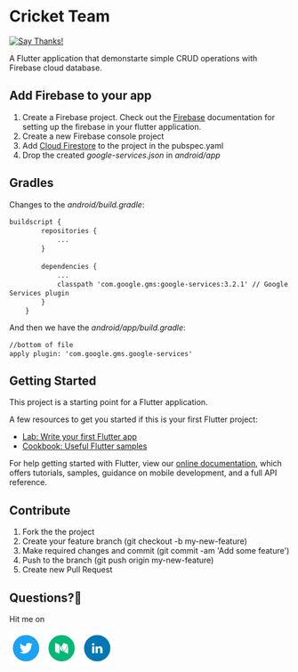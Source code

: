 # Cricket Team
[![Say Thanks!](https://img.shields.io/badge/Say%20Thanks-!-1EAEDB.svg)](https://saythanks.io/to/ibhavikmakwana) 

A Flutter application that demonstarte simple CRUD operations with Firebase cloud database.

## Add Firebase to your app

1. Create a Firebase project. Check out the [Firebase](https://firebase.google.com/docs/flutter/setup) documentation for setting up the firebase in your flutter application.
2. Create a new Firebase console project
3. Add [Cloud Firestore](https://pub.dartlang.org/packages/cloud_firestore) to the project in the pubspec.yaml
4. Drop the created *google-services.json* in *android/app*

## Gradles

Changes to the *android/build.gradle*:

```
buildscript {
        repositories {
            ...
        }

        dependencies {
            ...
            classpath 'com.google.gms:google-services:3.2.1' // Google Services plugin
        }
    }
```

And then we have the *android/app/build.gradle*:

```
//bottom of file
apply plugin: 'com.google.gms.google-services'
```

## Getting Started

This project is a starting point for a Flutter application.

A few resources to get you started if this is your first Flutter project:

- [Lab: Write your first Flutter app](https://flutter.io/docs/get-started/codelab)
- [Cookbook: Useful Flutter samples](https://flutter.io/docs/cookbook)

For help getting started with Flutter, view our 
[online documentation](https://flutter.io/docs), which offers tutorials, 
samples, guidance on mobile development, and a full API reference.

## Contribute
1. Fork the the project
2. Create your feature branch (git checkout -b my-new-feature)
3. Make required changes and commit (git commit -am 'Add some feature')
4. Push to the branch (git push origin my-new-feature)
5. Create new Pull Request

## Questions?🤔

Hit me on

<a href="https://twitter.com/ibhavikmakwana"><img src="./icons/twitter-icon.png?raw=true" width="60"></a>
<a href="https://medium.com/@ibhavikmakwana"><img src="./icons/medium-icon.png?raw=true" width="60"></a>
<a href="https://www.linkedin.com/in/ibhavikmakwana/"><img src="./icons/linkedin-icon.png?raw=true" width="60"></a>

